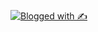 [![Blogged with ✍️](https://a.b-b.top/badge.svg?repo=wordpress&label=Blogged%20with%20✍️&background_color=0288d1&background_color2=03a9f4&utm_source=github&utm_medium=readme&utm_campaign=badge)](https://a.b-b.top) 
